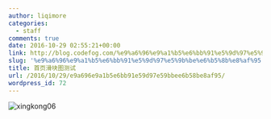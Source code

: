 ```yaml
---
author: liqimore
categories:
  - staff
comments: true
date: 2016-10-29 02:55:21+00:00
link: http://blog.codefog.com/%e9%a6%96%e9%a1%b5%e6%bb%91%e5%9d%97%e5%9b%be%e6%b5%8b%e8%af%95.html
slug: '%e9%a6%96%e9%a1%b5%e6%bb%91%e5%9d%97%e5%9b%be%e6%b5%8b%e8%af%95'
title: 首页滑块图测试
url: /2016/10/29/e9a696e9a1b5e6bb91e59d97e59bbee6b58be8af95/
wordpress_id: 72
---
```



![xingkong06](https://static.codefog.com/qiniu/old/2016/10/xingkong06.jpg)
